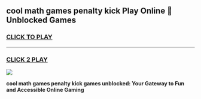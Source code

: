 
## cool math games penalty kick Play Online 👋 Unblocked Games
<h3>
<a href="https://news.freeplayer.one?title=cool_math_games_penalty_kick&ref=17CMG">CLICK TO PLAY</a></h3>
<hr>

<h3>
<a href="https://news.freeplayer.one?title=cool_math_games_penalty_kick&ref=17CMG">CLICK 2 PLAY</a>
  
</h3>

<a href="https://news.freeplayer.one?title=cool_math_games_penalty_kick&ref=17CMG/"><img src="https://clearcache.store/games.png"></a>


**cool math games penalty kick games unblocked: Your Gateway to Fun and Accessible Online Gaming**
